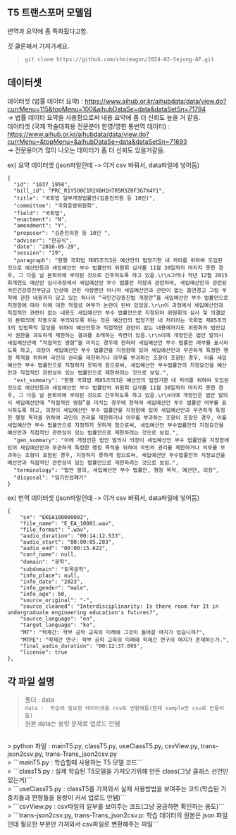 ## T5 트랜스포머 모델임 <br>
번역과 요약에 좀 특화됬다고함. <br>

깃 클론해서 가져가세요.<br>
> ```git clone https://github.com/choimagon/2024-02-Sejong-AF.git``` <br>

## 데이터셋  <br>
데이터셋 (법률 데이터 요약) : https://www.aihub.or.kr/aihubdata/data/view.do?currMenu=115&topMenu=100&aihubDataSe=data&dataSetSn=71794   <br>
-> 법률 데이터 요약을 사용함으로써 내용 요약에 좀 더 신뢰도 높을 거 같음. <br>
데이터셋 (국제 학술대회용 전문분야 한영/영한 통번역 데이터) : https://www.aihub.or.kr/aihubdata/data/view.do?currMenu=&topMenu=&aihubDataSe=data&dataSetSn=71693 <br>
-> 전문용어가 많이 나오는 데이터가 좀 더 신뢰도 있을거같음. <br>

ex) 요약 데이터셋 (json파일인데 -> 이거 csv 바꿔서, data파일에 넣어둠)
```
{
  "id": "1037_1958",
  "bill_id": "PRC_R1Y5O0C1R2X8H1H7R5M3Z0F3G7X4Y1",
  "title": "국회법 일부개정법률안(김춘진의원 등 10인)",
  "committee": "국회운영위원회",
  "field": "국회법",
  "enactment": "N",
  "amendment": "Y",
  "proposer": "김춘진의원 등 10인 ",
  "advisor": "한공식",
  "date": "2016-05-29",
  "session": "19",
  "paragraph": "현행 국회법 제85조의3은 예산안의 법정기한 내 처리를 위하여 도입된 것으로 예산안등과 세입예산안 부수 법률안의 위원회 심사를 11월 30일까지 마치지 못한 경우, 그 다음 날 본회의에 부의된 것으로 간주하도록 하고 있음.\r\n그러나 작년 12월 2015회계연도 예산안 심사과정에서 세입예산안 부수 법률안 지정과 관련하여, 세입예산안과 관련된 국민건강증진부담금 인상에 관한 사항뿐만 아니라 세입예산안과 관련이 없는 흡연경고 그림 부착에 관한 내용까지 담고 있는 하나의 “국민건강증진법 개정안”을 세입예산안 부수 법률안으로 지정함에 따라 이에 대한 적절성 여부가 논란이 된바 있었음.\r\n이 과정에서 세입예산안과 직접적인 관련이 없는 내용도 세입예산안 부수 법률안으로 지정되어 위원회의 심사 및 의결없이 본회의에 자동으로 부의되도록 하는 것은 예산안의 법정기한 내 처리라는 국회법 제85조의3의 입법목적 달성을 위하여 예산안등과 직접적인 관련이 없는 내용에까지도 위원회의 법안심사 권한을 과도하게 제한하는 결과를 초래하는 측면이 있음.\r\n이에 개정안은 법안 발의시 세입예산안에 “직접적인 영향”을 미치는 경우에 한하여 세입예산안 부수 법률안 여부를 표시하도록 하고, 의장이 세입예산안 부수 법률안을 지정함에 있어 세입예산안과 무관하게 특정한 행정 목적을 위하여 국민의 권리를 제한하거나 의무를 부과하는 조항이 포함된 경우, 이를 세입예산안 부수 법률안으로 지정하지 못하게 함으로써, 세입예산안 부수법률안의 지정요건을 예산안과 직접적인 관련성이 있는 법률안으로 제한하려는 것으로 보임.",
  "ext_summary": "현행 국회법 제85조의3은 예산안의 법정기한 내 처리를 위하여 도입된 것으로 예산안등과 세입예산안 부수 법률안의 위원회 심사를 11월 30일까지 마치지 못한 경우, 그 다음 날 본회의에 부의된 것으로 간주하도록 하고 있음.\r\n이에 개정안은 법안 발의시 세입예산안에 “직접적인 영향”을 미치는 경우에 한하여 세입예산안 부수 법률안 여부를 표시하도록 하고, 의장이 세입예산안 부수 법률안을 지정함에 있어 세입예산안과 무관하게 특정한 행정 목적을 위하여 국민의 권리를 제한하거나 의무를 부과하는 조항이 포함된 경우, 이를 세입예산안 부수 법률안으로 지정하지 못하게 함으로써, 세입예산안 부수법률안의 지정요건을 예산안과 직접적인 관련성이 있는 법률안으로 제한하려는 것으로 보임.",
  "gen_summary": "이에 개정안은 법안 발의시 의장이 세입예산안 부수 법률안을 지정함에 있어 세입예산안과 무관하게 특정한 행정 목적을 위하여 국민의 권리를 제한하거나 의무를 부과하는 조항이 포함된 경우, 지정하지 못하게 함으로써, 세입예산안 부수법률안의 지정요건을 예산안과 직접적인 관련성이 있는 법률안으로 제한하려는 것으로 보임.",
  "terminology": "법안 발의, 세입예산안 부수 법률안, 행정 목적, 예산안, 의장",
  "disposal": "임기만료폐기"
}

```

ex) 번역 데이터셋 (json파일인데 -> 이거 csv 바꿔서, data파일에 넣어둠)
```
{
    "sn": "EKEA100000002",
    "file_name": "E_EA_10001.wav",
    "file_format": ".wav",
    "audio_duration": "00:14:12.533",
    "audio_start": "00:00:05.283",
    "audio_end": "00:00:15.622",
    "conf_name": null,
    "domain": "공학",
    "subdomain": "토목공학",
    "info_place": null,
    "info_date": "2023",
    "info_gender": "male",
    "info_age": 50,
    "source_original": "-",
    "source_cleaned": "Interdisciplinarity: Is there room for It in undergraduate engineering education's futures?",
    "source_language": "en",
    "target_language": "ko",
    "MT": "학제간: 학부 공학 교육의 미래에 그것이 들어갈 여지가 있습니까?",
    "MTPE": "학제간 연구: 학부 공학 교육의 미래에 학제간 연구의 여지가 존재하는가.",
    "final_audio_duration": "00:12:37.095",
    "license": true
},
```

## 각 파일 설명 <br>
> 폴더 : data <br>
> ```data :  학습에 필요한 데이터셋을 csv로 변환해둠(현재 sample만 csv로 만들어둠)``` <br>
> 원본 data는 용량 문제로 업로드 안됌 <br>
<br>
> python 파일 : mainT5.py, classT5.py, useClassT5.py, csvView.py, trans-json2csv.py, trans-Trans_json2csv.py <br>
> ```mainT5.py : 학습할때 사용하는 T5 모델 코드``` <br>
> ```classT5.py : 실제 학습된 T5모델을 가져오기위해 만든 class(그냥 클래스 선언만 있는거)``` <br>
> ```useClassT5.py : classT5를 가져와서 실제 사용방법을 보여주는 코드(학습된 가중치들과 편향들을 용량이 커서 업로드 안됌)``` <br>
> ```csvView.py : csv파일의 일부를 보여주는 코드(그냥 궁금하면 확인하는 용도)```<br>
> ```trans-json2csv.py,  trans-Trans_json2csv.p: 학습 데이터의 원본은 json 파일인데 필요한 부분만 가져와서 csv파일로 변환해주는 파일```<br>


